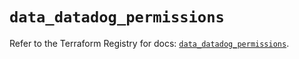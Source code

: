 # `data_datadog_permissions`

Refer to the Terraform Registry for docs: [`data_datadog_permissions`](https://registry.terraform.io/providers/datadog/datadog/3.59.0/docs/data-sources/permissions).
